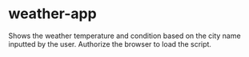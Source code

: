 # weather-app
Shows the weather temperature and condition based on the city name inputted by the user.
Authorize the browser to load the script.
